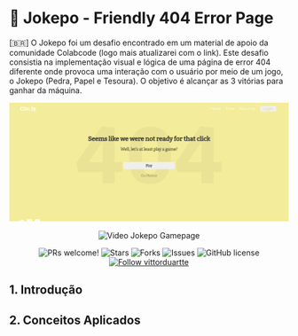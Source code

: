 # 📜 Jokepo - Friendly 404 Error Page 

 [🇧🇷] O Jokepo foi um desafio encontrado em um material de apoio da comunidade Colabcode (logo mais atualizarei com o link). Este desafio consistia na implementação visual e lógica de uma página de error 404 diferente onde provoca uma interação com o usuário por meio de um jogo, o Jokepo (Pedra, Papel e Tesoura). O objetivo é alcançar as 3 vitórias para ganhar da máquina.   

<p align="center">
<img src="https://raw.githubusercontent.com/vittorduartte/jokepo/master/assets/jokepo-screenshot-home.png" alt="Screenshot Jokepo Homepage" border="0">
</p>

<p align="center">
<img src="https://raw.githubusercontent.com/vittorduartte/jokepo/main/assets/screen-game-video.webm" alt="Video Jokepo Gamepage" border="0">
</p>

<p align="center">
  <img alt="PRs welcome!" src="https://img.shields.io/static/v1?label=PRs&message=WELCOME&style=for-the-badge&color=E34447&labelColor=222222" />
     
   <img alt="Stars" src="https://img.shields.io/github/stars/vittorduartte/jokepo?color=E34447&label=STARS&logo=3C424B&logoColor=3C424B&style=for-the-badge&labelColor=222222" />

   <img alt="Forks" src="https://img.shields.io/github/forks/vittorduartte/jokepo?color=E34447&label=FORKS&logo=3C424B&logoColor=3C424B&style=for-the-badge&labelColor=222222" />

   <img alt="Issues" src="https://img.shields.io/github/issues/vittorduartte/jokepo?color=E34447&label=ISSUES&logo=3C424B&logoColor=3C424B&style=for-the-badge&labelColor=222222" />

   <img alt="GitHub license" src="https://img.shields.io/github/license/vittorduartte/jokepo?color=E34447&label=LICENSE&logo=3C424B&logoColor=3C424B&style=for-the-badge&labelColor=222222" />

  <a href="https://github.com/vittorduartte">
    <img alt="Follow vittorduartte" src="https://img.shields.io/static/v1?label=Follow&message=vittorduartte&style=for-the-badge&color=E34447&labelColor=222222" />
  </a>
</p>

## 1. Introdução

## 2. Conceitos Aplicados
